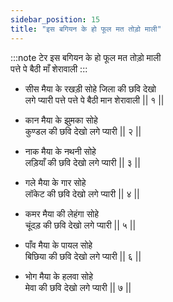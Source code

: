 ```yaml
---
sidebar_position: 15
title: "इस बगियन के हो फूल मत तोड़ो माली"
---
```


:::note टेर
इस बगियन के हो फूल मत तोड़ो माली <br/>
पत्ते पे बैठी माँ शेरावाली
:::

- सीस मैया के रखड़ी सोहे जिला की छवि देखो <br/>
  लगे प्यारी पत्ते पत्ते पे बैठी मान शेरावाली || १ ||

- कान मैया के झुमका सोहे <br/>
  कुण्डल की छवि देखो लगे प्यारी || २ ||

- नाक मैया के नथनी सोहे <br/>
  लड़ियाँ की छवि देखो लगे प्यारी || ३ ||

- गले मैया के गार सोहे <br/>
  लॉकेट की छवि देखो लगे प्यारी || ४ ||

- कमर मैया की लेहंगा सोहे <br/>
  चूंदड़ की छवि देखो लगे प्यारी || ५ ||

- पाँव मैया के पायल सोहे <br/>
  बिछिया की छवि देखो लगे प्यारी || ६ ||

- भोग मैया के हलवा सोहे <br/>
  मेवा की छवि देखो लगे प्यारी || ७ ||
